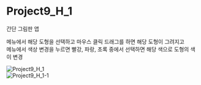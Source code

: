 # Project9_H_1

간단 그림판 앱

메뉴에서 해당 도형을 선택하고 마우스 클릭 드래그를 하면 해당 도형이 그려지고    
메뉴에서 색상 변경을 누르면 빨강, 파랑, 초록 중에서 선택하면 해당 색으로 도형의 색이 변경

![Project9_H_1](https://user-images.githubusercontent.com/37572367/88141293-449e2c00-cc2e-11ea-8d14-ba906893b672.PNG)   
![Project9_H_1-1](https://user-images.githubusercontent.com/37572367/88141483-a78fc300-cc2e-11ea-8af4-0eca286a79ea.PNG)

